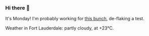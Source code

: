 ### Hi there :wave:

It's Monday! I'm probably working for [this bunch](https://github.com/kohofinancial), de-flaking a test.

Weather in Fort Lauderdale: partly cloudy, at +23°C.
